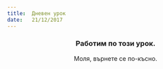 ```yaml
---
title:  Дневен урок
date:   21/12/2017
---
```


### <center>Работим по този урок.</center>
<center>Моля, върнете се по-късно.</center>